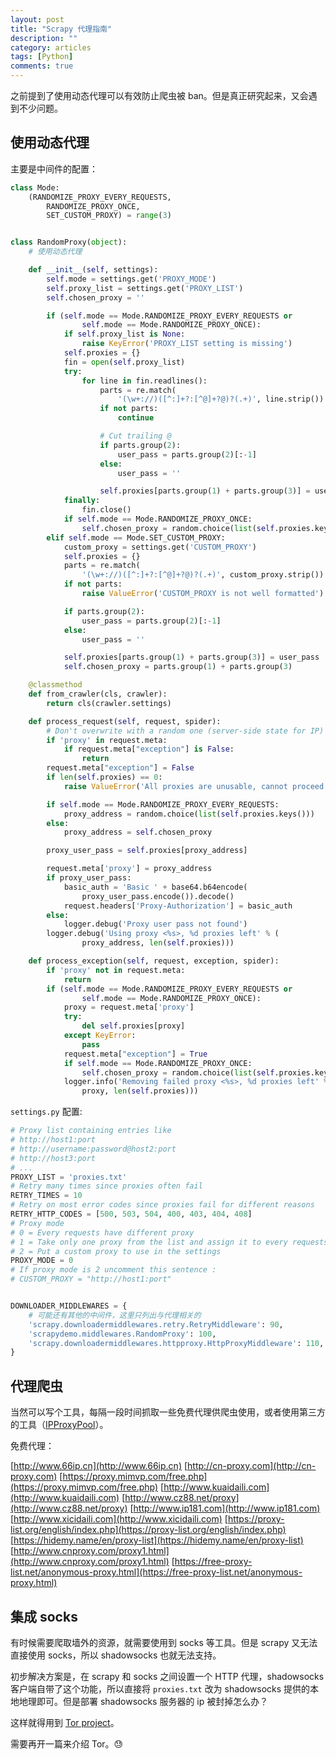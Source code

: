 ```yaml
---
layout: post
title: "Scrapy 代理指南"
description: ""
category: articles
tags: [Python]
comments: true
---
```



之前提到了使用动态代理可以有效防止爬虫被 ban。但是真正研究起来，又会遇到不少问题。


## 使用动态代理

主要是中间件的配置：

```python
class Mode:
    (RANDOMIZE_PROXY_EVERY_REQUESTS,
        RANDOMIZE_PROXY_ONCE,
        SET_CUSTOM_PROXY) = range(3)


class RandomProxy(object):
    # 使用动态代理

    def __init__(self, settings):
        self.mode = settings.get('PROXY_MODE')
        self.proxy_list = settings.get('PROXY_LIST')
        self.chosen_proxy = ''

        if (self.mode == Mode.RANDOMIZE_PROXY_EVERY_REQUESTS or
                self.mode == Mode.RANDOMIZE_PROXY_ONCE):
            if self.proxy_list is None:
                raise KeyError('PROXY_LIST setting is missing')
            self.proxies = {}
            fin = open(self.proxy_list)
            try:
                for line in fin.readlines():
                    parts = re.match(
                        '(\w+://)([^:]+?:[^@]+?@)?(.+)', line.strip())
                    if not parts:
                        continue

                    # Cut trailing @
                    if parts.group(2):
                        user_pass = parts.group(2)[:-1]
                    else:
                        user_pass = ''

                    self.proxies[parts.group(1) + parts.group(3)] = user_pass
            finally:
                fin.close()
            if self.mode == Mode.RANDOMIZE_PROXY_ONCE:
                self.chosen_proxy = random.choice(list(self.proxies.keys()))
        elif self.mode == Mode.SET_CUSTOM_PROXY:
            custom_proxy = settings.get('CUSTOM_PROXY')
            self.proxies = {}
            parts = re.match(
                '(\w+://)([^:]+?:[^@]+?@)?(.+)', custom_proxy.strip())
            if not parts:
                raise ValueError('CUSTOM_PROXY is not well formatted')

            if parts.group(2):
                user_pass = parts.group(2)[:-1]
            else:
                user_pass = ''

            self.proxies[parts.group(1) + parts.group(3)] = user_pass
            self.chosen_proxy = parts.group(1) + parts.group(3)

    @classmethod
    def from_crawler(cls, crawler):
        return cls(crawler.settings)

    def process_request(self, request, spider):
        # Don't overwrite with a random one (server-side state for IP)
        if 'proxy' in request.meta:
            if request.meta["exception"] is False:
                return
        request.meta["exception"] = False
        if len(self.proxies) == 0:
            raise ValueError('All proxies are unusable, cannot proceed')

        if self.mode == Mode.RANDOMIZE_PROXY_EVERY_REQUESTS:
            proxy_address = random.choice(list(self.proxies.keys()))
        else:
            proxy_address = self.chosen_proxy

        proxy_user_pass = self.proxies[proxy_address]

        request.meta['proxy'] = proxy_address
        if proxy_user_pass:
            basic_auth = 'Basic ' + base64.b64encode(
                proxy_user_pass.encode()).decode()
            request.headers['Proxy-Authorization'] = basic_auth
        else:
            logger.debug('Proxy user pass not found')
        logger.debug('Using proxy <%s>, %d proxies left' % (
                proxy_address, len(self.proxies)))

    def process_exception(self, request, exception, spider):
        if 'proxy' not in request.meta:
            return
        if (self.mode == Mode.RANDOMIZE_PROXY_EVERY_REQUESTS or
                self.mode == Mode.RANDOMIZE_PROXY_ONCE):
            proxy = request.meta['proxy']
            try:
                del self.proxies[proxy]
            except KeyError:
                pass
            request.meta["exception"] = True
            if self.mode == Mode.RANDOMIZE_PROXY_ONCE:
                self.chosen_proxy = random.choice(list(self.proxies.keys()))
            logger.info('Removing failed proxy <%s>, %d proxies left' % (
                proxy, len(self.proxies)))
```

`settings.py` 配置:

```python
# Proxy list containing entries like
# http://host1:port
# http://username:password@host2:port
# http://host3:port
# ...
PROXY_LIST = 'proxies.txt'
# Retry many times since proxies often fail
RETRY_TIMES = 10
# Retry on most error codes since proxies fail for different reasons
RETRY_HTTP_CODES = [500, 503, 504, 400, 403, 404, 408]
# Proxy mode
# 0 = Every requests have different proxy
# 1 = Take only one proxy from the list and assign it to every requests
# 2 = Put a custom proxy to use in the settings
PROXY_MODE = 0
# If proxy mode is 2 uncomment this sentence :
# CUSTOM_PROXY = "http://host1:port"


DOWNLOADER_MIDDLEWARES = {
    # 可能还有其他的中间件，这里只列出与代理相关的
    'scrapy.downloadermiddlewares.retry.RetryMiddleware': 90,
    'scrapydemo.middlewares.RandomProxy': 100,
    'scrapy.downloadermiddlewares.httpproxy.HttpProxyMiddleware': 110,
}
```

## 代理爬虫

当然可以写个工具，每隔一段时间抓取一些免费代理供爬虫使用，或者使用第三方的工具（[IPProxyPool](https://github.com/qiyeboy/IPProxyPool)）。

免费代理：

[http://www.66ip.cn](http://www.66ip.cn)
[http://cn-proxy.com](http://cn-proxy.com)
[https://proxy.mimvp.com/free.php](https://proxy.mimvp.com/free.php)
[http://www.kuaidaili.com](http://www.kuaidaili.com)
[http://www.cz88.net/proxy](http://www.cz88.net/proxy)
[http://www.ip181.com](http://www.ip181.com)
[http://www.xicidaili.com](http://www.xicidaili.com)
[https://proxy-list.org/english/index.php](https://proxy-list.org/english/index.php)
[https://hidemy.name/en/proxy-list](https://hidemy.name/en/proxy-list)
[http://www.cnproxy.com/proxy1.html](http://www.cnproxy.com/proxy1.html)
[https://free-proxy-list.net/anonymous-proxy.html](https://free-proxy-list.net/anonymous-proxy.html)

## 集成 socks

有时候需要爬取墙外的资源，就需要使用到 socks 等工具。但是 scrapy 又无法直接使用 socks，所以 shadowsocks 也就无法支持。

初步解决方案是，在 scrapy 和 socks 之间设置一个 HTTP 代理，shadowsocks 客户端自带了这个功能，所以直接将 `proxies.txt` 改为 shadowsocks 提供的本地地理即可。但是部署 shadowsocks 服务器的 ip 被封掉怎么办？

这样就得用到 [Tor project](https://www.torproject.org/)。

需要再开一篇来介绍 Tor。😓